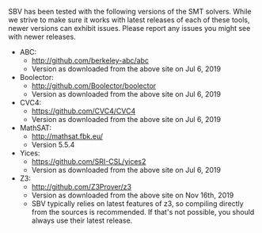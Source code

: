 SBV has been tested with the following versions of the SMT solvers. While we strive to make sure
it works with latest releases of each of these tools, newer versions can exhibit issues. Please
report any issues you might see with newer releases.

  * ABC:
      * http://github.com/berkeley-abc/abc
      * Version as downloaded from the above site on Jul 6, 2019
  * Boolector:
      * http://github.com/Boolector/boolector
      * Version as downloaded from the above site on Jul 6, 2019
  * CVC4:
      * https://github.com/CVC4/CVC4
      * Version as downloaded from the above site on Jul 6, 2019
  * MathSAT:
      * http://mathsat.fbk.eu/
      * Version 5.5.4
  * Yices:
      * https://github.com/SRI-CSL/yices2
      * Version as downloaded from the above site on Jul 6, 2019
  * Z3:
      * http://github.com/Z3Prover/z3
      * Version as downloaded from the above site on Nov 16th, 2019
      * SBV typically relies on latest features of z3, so compiling directly
        from the sources is recommended. If that's not possible, you should
	always use their latest release.
	
